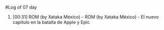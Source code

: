 #Log of 07 day

1. [00:31] ROM (by Xataka México) - ROM (by Xataka México) - El nuevo capítulo en la batalla de Apple y Epic
